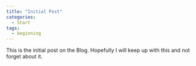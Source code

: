 ```yaml
---
title: "Initial Post"
categories:
  - Start
tags:
  - beginning
---
```

This is the initial post on the Blog. Hopefully I will keep up with this and not forget about it. 